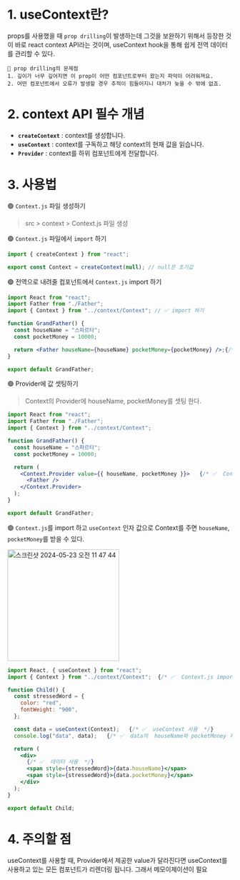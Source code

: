 # 1. useContext란?
props를 사용했을 때 `prop drilling`이 발생하는데 그것을 보완하기 위해서 등장한 것이 바로 react context API라는 것이며, useContext hook을 통해 쉽게 전역 데이터를 관리할 수 있다.  

```
📌 prop drilling의 문제점
1. 깊이가 너무 깊어지면 이 prop이 어떤 컴포넌트로부터 왔는지 파악이 어려워져요.
2. 어떤 컴포넌트에서 오류가 발생할 경우 추적이 힘들어지니 대처가 늦을 수 밖에 없죠.
```  



#  2. context API 필수 개념
- **`createContext`** : context를 생성합니다.
- **`useContext`** : context를 구독하고 해당 context의 현재 값을 읽습니다.
- **`Provider`** : context를 하위 컴포넌트에게 전달합니다.

# 3. 사용법

🟢 `Context.js` 파일 생성하기  
> src > context > Context.js 파일 생성


🟢 `Context.js` 파일에서 `import` 하기   
```jsx
import { createContext } from "react";

export const Context = createContext(null); // null은 초기값
```    

🟢 전역으로 내려줄 컴포넌트에서 `Context.js` import 하기
```jsx
import React from "react";
import Father from "./Father";
import { Context } from "../context/Context"; // ✅ import 하기 

function GrandFather() {
  const houseName = "스파르타";
  const pocketMoney = 10000;

  return <Father houseName={houseName} pocketMoney={pocketMoney} />;{/* ✅ 아직은 props로 내려주고 있음 */}
}

export default GrandFather;
```  


🟢 Provider에 값 셋팅하기 
> Context의 Provider에 houseName, pocketMoney를 셋팅 한다.
```jsx
import React from "react";
import Father from "./Father";
import { Context } from "../context/Context";

function GrandFather() {
  const houseName = "스파르타";
  const pocketMoney = 10000;

  return (
    <Context.Provider value={{ houseName, pocketMoney }}>   {/* ✅  Context의 Provider에 houseName, pocketMoney를 셋팅 한다.*/}
      <Father />
    </Context.Provider>
  );
}

export default GrandFather;
```  


🟢 `Context.js`를 import 하고 `useContext` 인자 값으로 Context를 주면 `houseName`, `pocketMoney`를 받을 수 있다.   

<img width="250" alt="스크린샷 2024-05-23 오전 11 47 44" src="https://github.com/whitewise95/react-study/assets/81284265/d9614656-eea1-4fd5-99a7-9f778adcc840">  

```jsx
import React, { useContext } from "react";
import { Context } from "../context/Context";  {/* ✅  Context.js import */}

function Child() {
  const stressedWord = {
    color: "red",
    fontWeight: "900",
  };

  const data = useContext(Context);   {/* ✅  useContext 사용  */}
  console.log("data", data);   {/* ✅  data의  houseName와 pocketMoney 키로 해당 값을 알 수 있다. */}

  return (
    <div>
      {/* ✅  데이터 사용  */}
      <span style={stressedWord}>{data.houseName}</span> 
      <span style={stressedWord}>{data.pocketMoney}</span>
    </div>
  );
}

export default Child;
```


# 4. 주의할 점
useContext를 사용할 때, Provider에서 제공한 value가 달라진다면 useContext를 사용하고 있는 모든 컴포넌트가 리렌더링 됩니다. 그래서 메모이제이션이 필요 
